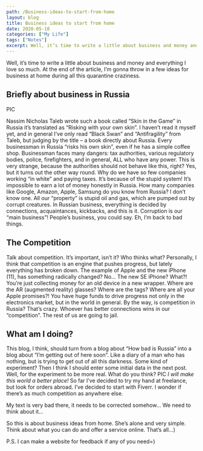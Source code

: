 ```yaml
---
path: /Business-ideas-to-start-from-home
layout: blog
title: Business ideas to start from home
date: 2020-05-10
categories: ["My Life"]
tags: ["Notes"]
excerpt: Well, it’s time to write a little about business and money and everything I love so much. At the end of the article, I’m gonna throw in a few ideas for business at home during all this quarantine craziness.
---
```


Well, it’s time to write a little about business and money and everything I love so much. At the end of the article, I’m gonna throw in a few ideas for business at home during all this quarantine craziness.

## Briefly about business in Russia

PIC

Nassim Nicholas Taleb wrote such a book called “Skin in the Game” in Russia it’s translated as “Risking with your own skin”. I haven’t read it myself yet, and in general I’ve only read “Black Swan” and “Antifragility” from Taleb, but judging by the title – a book directly about Russia. Every businessman in Russia “risks his own skin”, even if he has a simple coffee shop. Businessman faces many dangers: tax authorities, various regulatory bodies, police, firefighters, and in general, ALL who have any power. This is very strange, because the authorities should not behave like this, right? Yes, but it turns out the other way round. Why do we have so few companies working “in white” and paying taxes. It’s because of the stupid system!
It’s impossible to earn a lot of money honestly in Russia. How many companies like Google, Amazon, Apple, Samsung do you know from Russia? I don’t know one. All our “property” is stupid oil and gas, which are pumped out by corrupt creatures.
In Russian business, everything is decided by connections, acquaintances, kickbacks, and this is it. Corruption is our “main business”! People’s business, you could say. Eh, I’m back to bad things.

## The Competition

Talk about competition. It’s important, isn’t it? Who thinks what?
Personally, I think that competition is an engine that pushes progress, but lately everything has broken down. The example of Apple and the new iPhone (11), has something radically changed? No… The new SE iPhone? What?! You’re just collecting money for an old device in a new wrapper. Where are the AR (augmented reality) glasses? Where are the tags? Where are all your Apple promises?! You have huge funds to drive progress not only in the electronics market, but in the world in general.
By the way, is competition in Russia? That’s crazy. Whoever has better connections wins in our “competition”. The rest of us are going to jail.

## What am I doing?

This blog, I think, should turn from a blog about “How bad is Russia” into a blog about “I’m getting out of here soon”. Like a diary of a man who has nothing, but is trying to get out of all this darkness. Some kind of experiment? Then I think I should enter some initial data in the next post. Well, for the experiment to be more real. What do you think?
PIC
_I will make this world a better place!_
So far I’ve decided to try my hand at freelance, but look for orders abroad. I’ve decided to start with Fiverr. I wonder if there’s as much competition as anywhere else.

My text is very bad there, it needs to be corrected somehow… We need to think about it…

So this is about business ideas from home. She’s alone and very simple. Think about what you can do and offer a service online. That’s all…)

P.S. I can make a website for feedback if any of you need=)
